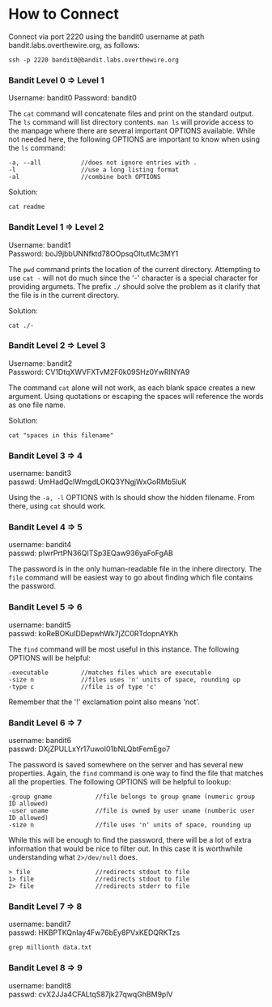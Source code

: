 # How to Connect
Connect via port 2220 using the bandit0 username at path bandit.labs.overthewire.org, as follows:

    ssh -p 2220 bandit0@bandit.labs.overthewire.org

### Bandit Level 0 => Level 1
Username: bandit0
Password: bandit0

The ```cat``` command will concatenate files and print on the standard output. The ```ls``` command will list directory contents. ```man ls``` will provide access to the manpage where there are several important OPTIONS available. While not needed here, the following OPTIONS are important to know when using the ```ls``` command:

    -a, --all           //does not ignore entries with .
    -l                  //use a long listing format
    -al                 //combine both OPTIONS

Solution: 

    cat readme

### Bandit Level 1 => Level 2
Username: bandit1</br>
Password: boJ9jbbUNNfktd78OOpsqOltutMc3MY1

The ```pwd``` command prints the location of the current directory. Attempting to use ```cat -``` will not do much since the '-' character is a special character for providing argumets. The prefix ```./``` should solve the problem as it clarify that the file is in the current directory.

Solution:

    cat ./-

### Bandit Level 2 => Level 3
Username: bandit2</br>
Password: CV1DtqXWVFXTvM2F0k09SHz0YwRINYA9

The command ```cat``` alone will not work, as each blank space creates a new argument. Using quotations or escaping the spaces will reference the words as one file name.

Solution:

    cat "spaces in this filename"






### Bandit Level 3 => 4
username: bandit3</br>
passwd: UmHadQclWmgdLOKQ3YNgjWxGoRMb5luK

Using the ```-a, -l``` OPTIONS with ls should show the hidden filename. From there, using ```cat``` should work.

### Bandit Level 4 => 5
username: bandit4</br>
passwd: pIwrPrtPN36QITSp3EQaw936yaFoFgAB

The password is in the only human-readable file in the inhere directory. The ```file``` command will be easiest way to go about finding which file contains the password. 

### Bandit Level 5 => 6
username: bandit5</br>
passwd: koReBOKuIDDepwhWk7jZC0RTdopnAYKh

The ```find``` command will be most useful in this instance. The following OPTIONS will be helpful: 

    -executable         //matches files which are executable
    -size n             //files uses 'n' units of space, rounding up
    -type c             //file is of type 'c'

Remember that the '!' exclamation point also means 'not'. 

### Bandit Level 6 => 7
username: bandit6</br>
passwd: DXjZPULLxYr17uwoI01bNLQbtFemEgo7

The password is saved somewhere on the server and has several new properties. Again, the ```find``` command is one way to find the file that matches all the properties. The following OPTIONS will be helpful to lookup:

    -group gname            //file belongs to group gname (numeric group ID allowed)
    -user uname             //file is owned by user uname (numberic user ID allowed)
    -size n                 //file uses 'n' units of space, rounding up

While this will be enough to find the password, there will be a lot of extra information that would be nice to filter out. In this case it is worthwhile understanding what ```2>/dev/null``` does.

    > file                  //redirects stdout to file
    1> file                 //redirects stdout to file
    2> file                 //redirects stderr to file

### Bandit Level 7 => 8
username: bandit7</br>
passwd: HKBPTKQnIay4Fw76bEy8PVxKEDQRKTzs

    grep millionth data.txt

### Bandit Level 8 => 9
username: bandit8</br>
passwd: cvX2JJa4CFALtqS87jk27qwqGhBM9plV